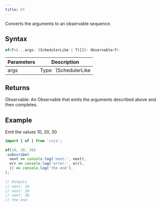 ```yaml
---
title: Of
---
```


Converts the arguments to an observable sequence.


## Syntax

```javascript
of<T>(...args: (SchedulerLike | T)[]): Observable<T>
```

| Parameters | Description |
| ---------- | ----------- |
| args | Type: `(SchedulerLike | T)[]`. |


## Returns

Observable<T>: An Observable that emits the arguments described above and then completes.


## Example

Emit the values 10, 20, 30
```javascript
import { of } from 'rxjs';
 
of(10, 20, 30)
.subscribe(
  next => console.log('next:', next),
  err => console.log('error:', err),
  () => console.log('the end'),
);
 
// Outputs
// next: 10
// next: 20
// next: 30
// the end
```